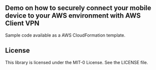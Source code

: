 ## Demo on how to securely connect your mobile device to your AWS environment with AWS Client VPN

Sample code available as a AWS CloudFormation template.

## License

This library is licensed under the MIT-0 License. See the LICENSE file.
